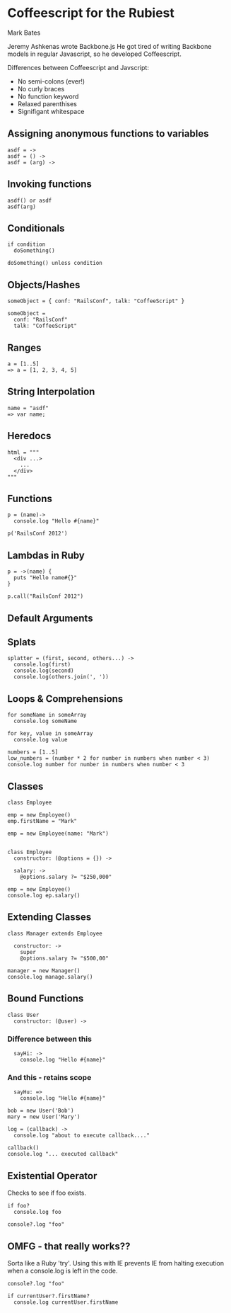 # Coffeescript for the Rubiest
Mark Bates


Jeremy Ashkenas wrote Backbone.js
He got tired of writing Backbone models in regular Javascript, so he
developed Coffeescript.


Differences between Coffeescript and Javscript:

* No semi-colons (ever!)
* No curly braces
* No function keyword
* Relaxed parenthises
* Signifigant whitespace


## Assigning anonymous functions to variables

    asdf = ->
    asdf = () ->
    asdf = (arg) ->


## Invoking functions

    asdf() or asdf
    asdf(arg)


## Conditionals

    if condition
      doSomething()

    doSomething() unless condition


## Objects/Hashes

    someObject = { conf: "RailsConf", talk: "CoffeeScript" }

    someObject =
      conf: "RailsConf"
      talk: "CoffeeScript"

## Ranges

    a = [1..5] 
    => a = [1, 2, 3, 4, 5]


## String Interpolation

    name = "asdf"
    => var name;


## Heredocs

    html = """
      <div ...>
        ...
      </div>
    """

## Functions

    p = (name)->
      console.log "Hello #{name}"

    p('RailsConf 2012')


## Lambdas in Ruby
    p = ->(name) {
      puts "Hello name#{}"
    }

    p.call("RailsConf 2012")


## Default Arguments



## Splats
    splatter = (first, second, others...) ->
      console.log(first)
      console.log(second)
      console.log(others.join(', '))

## Loops & Comprehensions

    for someName in someArray
      console.log someName

    for key, value in someArray
      console.log value

    numbers = [1..5]
    low_numbers = (number * 2 for number in numbers when number < 3)
    console.log number for number in numbers when number < 3


## Classes

    class Employee

    emp = new Employee()
    emp.firstName = "Mark"

    emp = new Employee(name: "Mark")


    class Employee
      constructor: (@options = {}) ->

      salary: ->
        @options.salary ?= "$250,000"

    emp = new Employee()
    console.log ep.salary()


## Extending Classes

    class Manager extends Employee

      constructor: ->
        super
        @options.salary ?= "$500,00"

    manager = new Manager()
    console.log manage.salary()


## Bound Functions

    class User
      constructor: (@user) ->

### Difference between this
      sayHi: ->
        console.log "Hello #{name}"

### And this - retains scope
      sayHu: =>
        console.log "Hello #{name}"

    bob = new User('Bob')
    mary = new User('Mary')

    log = (callback) ->
      console.log "about to execute callback...."

    callback()
    console.log "... executed callback"


## Existential Operator

Checks to see if foo exists.

    if foo?
      console.log foo

    console?.log "foo"

## OMFG - that really works??

Sorta like a Ruby 'try'. Using this with IE prevents IE from halting
execution when a console.log is left in the code.

    console?.log "foo"

    if currentUser?.firstName?
      console.log currentUser.firstName


